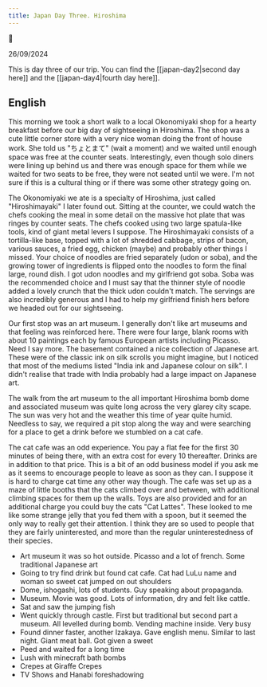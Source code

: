 ```yaml
---
title: Japan Day Three. Hiroshima
---
```


🌱

26/09/2024

This is day three of our trip. You can find the [[japan-day2|second day here]] and the [[japan-day4|fourth day here]].

## English

This morning we took a short walk to a local Okonomiyaki shop for a hearty breakfast before our big day of sightseeing in Hiroshima. The shop was a cute little corner store with a very nice woman doing the front of house work. She told us "ちょとまて" (wait a moment) and we waited until enough space was free at the counter seats. Interestingly, even though solo diners were lining up behind us and there was enough space for them while we waited for two seats to be free, they were not seated until we were. I'm not sure if this is a cultural thing or if there was some other strategy going on.

The Okonomiyaki we ate is a specialty of Hiroshima, just called "Hiroshimayaki" I later found out. Sitting at the counter, we could watch the chefs cooking the meal in some detail on the massive hot plate that was ringes by counter seats. The chefs cooked using two large spatula-like tools, kind of giant metal levers I suppose. The Hiroshimayaki consists of a tortilla-like base, topped with a lot of shredded cabbage, strips of bacon, various sauces, a fried egg, chicken (maybe) and probably other things I missed. Your choice of noodles are fried separately (udon or soba), and the growing tower of ingredients is flipped onto the noodles to form the final large, round dish. I got udon noodles and my girlfriend got soba. Soba was the recommended choice and I must say that the thinner style of noodle added a lovely crunch that the thick udon couldn't match. The servings are also incredibly generous and I had to help my girlfriend finish hers before we headed out for our sightseeing.

Our first stop was an art museum. I generally don't like art museums and that feeling was reinforced here. There were four large, blank rooms with about 10 paintings each by famous European artists including Picasso. Need I say more. The basement contained a nice collection of Japanese art. These were of the classic ink on silk scrolls you might imagine, but I noticed that most of the mediums listed "India ink and Japanese colour on silk". I didn't realise that trade with India probably had a large impact on Japanese art. 

The walk from the art museum to the all important Hiroshima bomb dome and associated museum was quite long across the very glarey city scape. The sun was very hot and the weather this time of year quite humid. Needless to say, we required a pit stop along the way and were searching for a place to get a drink before we stumbled on a cat cafe.

The cat cafe was an odd experience. You pay a flat fee for the first 30 minutes of being there, with an extra cost for every 10 thereafter. Drinks are in addition to that price. This is a bit of an odd business model if you ask me as it seems to encourage people to leave as soon as they can. I suppose it is hard to charge cat time any other way though. The cafe was set up as a maze of little booths that the cats climbed over and between, with additional climbing spaces for them up the walls. Toys are also provided and for an additional charge you could buy the cats "Cat Lattes". These looked to me like some strange jelly that you fed them with a spoon, but it seemed the only way to really get their attention. I think they are so used to people that they are fairly uninterested, and more than the regular uninterestedness of their species. 

- Art museum it was so hot outside. Picasso and a lot of french. Some traditional Japanese art
- Going to try find drink but found cat cafe. Cat had LuLu name and woman so sweet cat jumped on out shoulders
- Dome, ishogashi, lots of students. Guy speaking about propaganda.
- Museum. Movie was good. Lots of information, dry and felt like cattle.
- Sat and saw the jumping fish
- Went quickly through castle. First but traditional but second part a museum. All levelled during bomb. Vending machine inside. Very busy
- Found dinner faster, another Izakaya. Gave english menu. Similar to last night. Giant meat ball. Got given a sweet
- Peed and waited for a long time
- Lush with minecraft bath bombs
- Crepes at Giraffe Crepes
- TV Shows and Hanabi foreshadowing